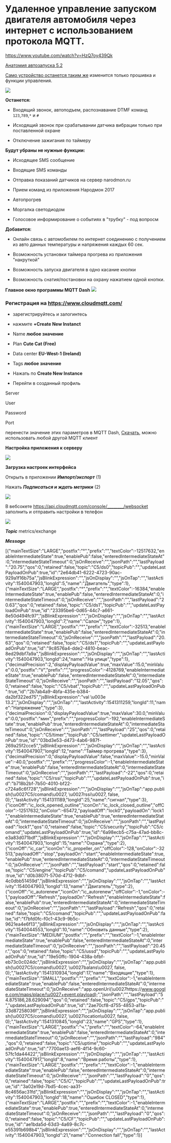 # Удаленное управление запуском двигателя автомобиля через интернет с использованием протокола MQTT.

https://www.youtube.com/watch?v=HzQ7oy439Qk

[Анатомия автозапуска 5.2](https://www.drive2.ru/c/499270089304965988/)

[Само устройство останется таким же](https://github.com/martinhol221/SIM800L_DTMF_control/blob/master/README.md) изменится только прошивка и функции управления. 

![](https://github.com/martinhol221/SIM800L_DTMF_control/raw/master/img/conecting-001.JPG)

**Останется:**

* Входящий звонок, автоподъем, распознавание DTMF команд `123`,`789`,`*` и `#`

* Исходящий звонок при срабатывании датчика вибрации только при поставленной охране

* Отключение зажигания по таймеру

**Будут убраны не нужные функции:**

* Исходящее SMS сообщение

* Входящие SMS команды

* Отправка показаний датчиков на сервер narodmon.ru

* Прием команд из приложения Народмон 2017

* Автопрогрев

* Моргалка светодиодом

* Голосовое информирование о событиях в "трубку" - под вопросм


**Добавится:**

* Онлайн связь с автомобилем по интернет соединению с получением из авто данных температуры и напряжения каждых 60 сек.

* Возможность установки таймера прогрева из приложения "накруткой"

* Возможность запуска двигателя в одно касание кнопки

* Возможность снатия/постановки на охрану нажатием одной кнопки.


**Главное окно программы MQTT Dash** 
![](https://github.com/martinhol221/SIM800L_MQTT/raw/master/other/17.jpg)


### Регистрация на https://www.cloudmqtt.com/

* зарегистрируйтесь и залогинтесь

* нажмите  **+Create New Instanct**

* Name **любое значение**

* Plan  **Cute Cat (Free)**

* Data center **EU-West-1 (Ireland)**

* Tags **любое значение**

* Нажать по **Create New Instance**

* Перейти в созданный профиль

Server

User

Password

Port

перенести значение этих параметров в  MQTT Dash, [Скачать](https://play.google.com/store/apps/details?id=net.routix.mqttdash&hl=ru), можно использовать любой другой MQTT клиент

**Настройка приложения к серверу**

![](https://github.com/martinhol221/SIM800L_MQTT/raw/master/other/mqtt-9.jpg)

**Загрузка настроек интерфейса**

Открыть в приложении ***Импорт/экспорт*** (1)

Нажать ***Подписаться и ждать метрики*** (2) 

![](https://github.com/martinhol221/SIM800L_MQTT/blob/master/other/setupMqtt.JPG)

В вебсокете https://api.cloudmqtt.com/console/________/websocket  заполнить  и отправить настройки в телефон

![](https://github.com/martinhol221/SIM800L_MQTT/blob/master/other/setupMqtt2.JPG)

***Topic***  metrics/exchange

***Message*** 

[{"mainTextSize":"LARGE","postfix":"°","prefix":"","textColor":-12517632,"enableIntermediateState":true,"enablePub":false,"enteredIntermediateStateAt":0,"intermediateStateTimeout":0,"jsOnReceive":"","jsonPath":"","lastPayload":"20.75","qos":0,"retained":false,"topic":"C5/ds0","topicPub":"","updateLastPayloadOnPub":true,"id":"2e64db41-6222-4723-90ac-929a1f16b75a","jsBlinkExpression":"","jsOnDisplay":"","jsOnTap":"","lastActivity":1540047903,"longId":5,"name":"Двигатель","type":1},{"mainTextSize":"LARGE","postfix":"°","prefix":"","textColor":-16384,"enableIntermediateState":true,"enablePub":false,"enteredIntermediateStateAt":0,"intermediateStateTimeout":0,"jsOnReceive":"","jsonPath":"","lastPayload":"20.63","qos":0,"retained":false,"topic":"C5/ds1","topicPub":"","updateLastPayloadOnPub":true,"id":"23395be6-0d65-44c7-a661-8e50d494fc97","jsBlinkExpression":"","jsOnDisplay":"","jsOnTap":"","lastActivity":1540047903,"longId":7,"name":"Салон","type":1},{"mainTextSize":"LARGE","postfix":"°","prefix":"","textColor":-32513,"enableIntermediateState":true,"enablePub":false,"enteredIntermediateStateAt":0,"intermediateStateTimeout":0,"jsOnReceive":"","jsonPath":"","lastPayload":"20.63","qos":0,"retained":false,"topic":"C5/ds1","topicPub":"","updateLastPayloadOnPub":true,"id":"9c8576a4-dde2-4810-beac-8ed29dbf7a9a","jsBlinkExpression":"","jsOnDisplay":"","jsOnTap":"","lastActivity":1540047903,"longId":24,"name":"На улице","type":1},{"decimalPrecision":2,"displayPayloadValue":true,"maxValue":15.0,"minValue":0.0,"postfix":"V","prefix":"","progressColor":-4128769,"enableIntermediateState":true,"enablePub":false,"enteredIntermediateStateAt":0,"intermediateStateTimeout":0,"jsOnReceive":"","jsonPath":"","lastPayload":"12.05","qos":0,"retained":false,"topic":"C5/vbat","topicPub":"","updateLastPayloadOnPub":true,"id":"2b7ab4a9-4bfa-435e-b384-da2bf322ed75","jsBlinkExpression":"val \u003e 13.2","jsOnDisplay":"","jsOnTap":"","lastActivity":1541311259,"longId":11,"name":"Напряжение","type":3},{"decimalPrecision":0,"displayPayloadValue":true,"maxValue":30.0,"minValue":0.0,"postfix":"мин","prefix":"","progressColor":-192,"enableIntermediateState":true,"enablePub":true,"enteredIntermediateStateAt":0,"intermediateStateTimeout":0,"jsOnReceive":"","jsonPath":"","lastPayload":"25","qos":0,"retained":false,"topic":"C5/timer","topicPub":"C5/settimer","updateLastPayloadOnPub":true,"id":"03bd3e53-d473-4ab6-987f-269a25f2cce5","jsBlinkExpression":"","jsOnDisplay":"","jsOnTap":"","lastActivity":1540047907,"longId":12,"name":"Таймер прогрева","type":3},{"decimalPrecision":0,"displayPayloadValue":false,"maxValue":-15.0,"minValue":-40.0,"postfix":"","prefix":"","progressColor":-1,"enableIntermediateState":true,"enablePub":false,"enteredIntermediateStateAt":0,"intermediateStateTimeout":0,"jsOnReceive":"","jsonPath":"","lastPayload":"-22","qos":0,"retained":false,"topic":"C5/rssi","topicPub":"","updateLastPayloadOnPub":true,"id":"b718b2bf-7b50-4010-bf22-c724a6c6f728","jsBlinkExpression":"","jsOnDisplay":"","jsOnTap":"app.publish(\u0027C5/comand\u0027, \u0027rssi\u0027, false, 0);","lastActivity":1541311189,"longId":25,"name":"сигнал","type":3},{"iconOff":"ic_lock_opened_outline","iconOn":"ic_lock_closed_outline","offColor":-12517632,"onColor":-65472,"payloadOff":"lock0","payloadOn":"lock1","enableIntermediateState":true,"enablePub":true,"enteredIntermediateStateAt":0,"intermediateStateTimeout":0,"jsOnReceive":"","jsonPath":"","lastPayload":"lock1","qos":0,"retained":false,"topic":"C5/security","topicPub":"C5/comand","updateLastPayloadOnPub":true,"id":"6a98ecb5-c75a-47ad-bb8c-e3a83d071bdf","jsBlinkExpression":"","jsOnDisplay":"","jsOnTap":"","lastActivity":1540047903,"longId":15,"name":"Охрана","type":2},{"iconOff":"ic_car","iconOn":"ic_propeller_on","offColor":-128,"onColor":-32513,"payloadOff":"stop","payloadOn":"start","enableIntermediateState":true,"enablePub":true,"enteredIntermediateStateAt":0,"intermediateStateTimeout":0,"jsOnReceive":"","jsonPath":"","lastPayload":"start","qos":0,"retained":false,"topic":"C5/engine","topicPub":"C5/comand","updateLastPayloadOnPub":true,"id":"d0b38071-570d-4712-9dbf-4c0dbb51459d","jsBlinkExpression":"","jsOnDisplay":"","jsOnTap":"","lastActivity":1540047903,"longId":13,"name":"Двигатель","type":2},{"iconOff":"ic_autorenew","iconOn":"ic_autorenew","offColor":-1,"onColor":-1,"payloadOff":"Refresh","payloadOn":"Refresh","enableIntermediateState":false,"enablePub":true,"enteredIntermediateStateAt":0,"intermediateStateTimeout":0,"jsOnReceive":"","jsonPath":"","lastPayload":"Refresh","qos":0,"retained":false,"topic":"C5/comand","topicPub":"","updateLastPayloadOnPub":false,"id":"f7bfd0fc-f0c1-43c9-9b5c-9621ea4e6f13","jsBlinkExpression":"","jsOnDisplay":"","jsOnTap":"","lastActivity":1540044553,"longId":10,"name":"Обновить данные","type":2},{"mainTextSize":"MEDIUM","postfix":"","prefix":"","textColor":-1,"enableIntermediateState":true,"enablePub":false,"enteredIntermediateStateAt":0,"intermediateStateTimeout":0,"jsOnReceive":"","jsonPath":"","lastPayload":"20.45r.","qos":0,"retained":false,"topic":"C5/ussd","topicPub":"","updateLastPayloadOnPub":true,"id":"19e50ffc-1904-438a-bfbf-eb73c0c024dc","jsBlinkExpression":"","jsOnDisplay":"","jsOnTap":"app.publish(\u0027C5/comand\u0027, \u0027balans\u0027, false, 0);","lastActivity":1541310934,"longId":17,"name":"Входящие","type":1},{"mainTextSize":"SMALL","postfix":"","prefix":"","textColor":-1,"enableIntermediateState":true,"enablePub":false,"enteredIntermediateStateAt":0,"intermediateStateTimeout":0,"jsOnReceive":"app.openUri(\u0027https://www.google.com/maps/place/\u0027+event.playload);","jsonPath":"","lastPayload":"54.875186,28.629094","qos":0,"retained":false,"topic":"C5/gps","topicPub":"","updateLastPayloadOnPub":true,"id":"2ae70cf8-d755-4853-a11a-33d87258036f","jsBlinkExpression":"","jsOnDisplay":"","jsOnTap":"app.publish(\u0027C5/comand\u0027, \u0027location\u0027, false, 0);","lastActivity":1541310845,"longId":23,"name":"GPS","type":1},{"mainTextSize":"LARGE","postfix":"ч.","prefix":"","textColor":-64,"enableIntermediateState":true,"enablePub":false,"enteredIntermediateStateAt":0,"intermediateStateTimeout":0,"jsOnReceive":"","jsonPath":"","lastPayload":"984","qos":0,"retained":false,"topic":"C5/uptime","topicPub":"","updateLastPayloadOnPub":true,"id":"7700ae13-aef6-4f14-9c60-57fc1da44422","jsBlinkExpression":"","jsOnDisplay":"","jsOnTap":"","lastActivity":1540047917,"longId":8,"name":"Время работы","type":1},{"mainTextSize":"LARGE","postfix":"","prefix":"","textColor":-1,"enableIntermediateState":true,"enablePub":false,"enteredIntermediateStateAt":0,"intermediateStateTimeout":0,"jsOnReceive":"","jsonPath":"","lastPayload":"0","qos":0,"retained":false,"topic":"C5/C","topicPub":"","updateLastPayloadOnPub":true,"id":"3a02e19d-7bd5-4cec-aa31-8c4656ac31fd","jsBlinkExpression":"","jsOnDisplay":"","jsOnTap":"","lastActivity":1540047903,"longId":18,"name":"Ошибок CLOSED","type":1},{"mainTextSize":"LARGE","postfix":"","prefix":"","textColor":-1,"enableIntermediateState":true,"enablePub":true,"enteredIntermediateStateAt":0,"intermediateStateTimeout":0,"jsOnReceive":"","jsonPath":"","lastPayload":"0","qos":0,"retained":false,"topic":"C5/CF","topicPub":"","updateLastPayloadOnPub":true,"id":"ae1bda5d-63d3-4a69-8c7c-e55391b698b4","jsBlinkExpression":"","jsOnDisplay":"","jsOnTap":"","lastActivity":1540047903,"longId":21,"name":"Connection fall","type":1}]
